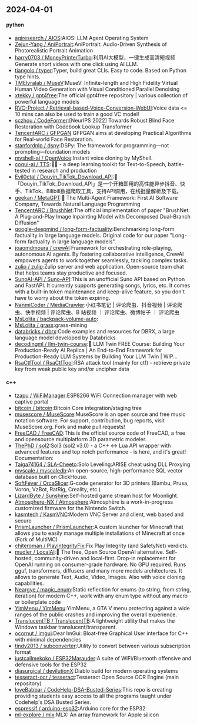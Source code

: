 ## 2024-04-01

#### python
* [agiresearch / AIOS](https://github.com/agiresearch/AIOS):AIOS: LLM Agent Operating System
* [Zejun-Yang / AniPortrait](https://github.com/Zejun-Yang/AniPortrait):AniPortrait: Audio-Driven Synthesis of Photorealistic Portrait Animation
* [harry0703 / MoneyPrinterTurbo](https://github.com/harry0703/MoneyPrinterTurbo):利用AI大模型，一键生成高清短视频 Generate short videos with one click using AI LLM.
* [tiangolo / typer](https://github.com/tiangolo/typer):Typer, build great CLIs. Easy to code. Based on Python type hints.
* [TMElyralab / MuseV](https://github.com/TMElyralab/MuseV):MuseV: Infinite-length and High Fidelity Virtual Human Video Generation with Visual Conditioned Parallel Denoising
* [xtekky / gpt4free](https://github.com/xtekky/gpt4free):The official gpt4free repository | various collection of powerful language models
* [RVC-Project / Retrieval-based-Voice-Conversion-WebUI](https://github.com/RVC-Project/Retrieval-based-Voice-Conversion-WebUI):Voice data <= 10 mins can also be used to train a good VC model!
* [sczhou / CodeFormer](https://github.com/sczhou/CodeFormer):[NeurIPS 2022] Towards Robust Blind Face Restoration with Codebook Lookup Transformer
* [TencentARC / GFPGAN](https://github.com/TencentARC/GFPGAN):GFPGAN aims at developing Practical Algorithms for Real-world Face Restoration.
* [stanfordnlp / dspy](https://github.com/stanfordnlp/dspy):DSPy: The framework for programming—not prompting—foundation models
* [myshell-ai / OpenVoice](https://github.com/myshell-ai/OpenVoice):Instant voice cloning by MyShell.
* [coqui-ai / TTS](https://github.com/coqui-ai/TTS):🐸💬 - a deep learning toolkit for Text-to-Speech, battle-tested in research and production
* [Evil0ctal / Douyin_TikTok_Download_API](https://github.com/Evil0ctal/Douyin_TikTok_Download_API):🚀「Douyin_TikTok_Download_API」是一个开箱即用的高性能异步抖音、快手、TikTok、Bilibili数据爬取工具，支持API调用，在线批量解析及下载。
* [geekan / MetaGPT](https://github.com/geekan/MetaGPT):🌟 The Multi-Agent Framework: First AI Software Company, Towards Natural Language Programming
* [TencentARC / BrushNet](https://github.com/TencentARC/BrushNet):The official implementation of paper "BrushNet: A Plug-and-Play Image Inpainting Model with Decomposed Dual-Branch Diffusion"
* [google-deepmind / long-form-factuality](https://github.com/google-deepmind/long-form-factuality):Benchmarking long-form factuality in large language models. Original code for our paper "Long-form factuality in large language models".
* [joaomdmoura / crewAI](https://github.com/joaomdmoura/crewAI):Framework for orchestrating role-playing, autonomous AI agents. By fostering collaborative intelligence, CrewAI empowers agents to work together seamlessly, tackling complex tasks.
* [zulip / zulip](https://github.com/zulip/zulip):Zulip server and web application. Open-source team chat that helps teams stay productive and focused.
* [SunoAI-API / Suno-API](https://github.com/SunoAI-API/Suno-API):This is an unofficial Suno API based on Python and FastAPI. It currently supports generating songs, lyrics, etc. It comes with a built-in token maintenance and keep-alive feature, so you don't have to worry about the token expiring.
* [NanmiCoder / MediaCrawler](https://github.com/NanmiCoder/MediaCrawler):小红书笔记 | 评论爬虫、抖音视频 | 评论爬虫、快手视频 | 评论爬虫、B 站视频 ｜ 评论爬虫、微博帖子 ｜ 评论爬虫
* [MsLolita / backpack-volume-auto](https://github.com/MsLolita/backpack-volume-auto):
* [MsLolita / grass](https://github.com/MsLolita/grass):grass-mining
* [databricks / dbrx](https://github.com/databricks/dbrx):Code examples and resources for DBRX, a large language model developed by Databricks
* [decodingml / llm-twin-course](https://github.com/decodingml/llm-twin-course):🤖 LLM Twin FREE Course: Building Your Production-Ready AI Replica | An End-to-End Framework for Production-Ready LLM Systems by Building Your LLM Twin | WIP...
* [RsaCtfTool / RsaCtfTool](https://github.com/RsaCtfTool/RsaCtfTool):RSA attack tool (mainly for ctf) - retrieve private key from weak public key and/or uncipher data

#### c++
* [tzapu / WiFiManager](https://github.com/tzapu/WiFiManager):ESP8266 WiFi Connection manager with web captive portal
* [bitcoin / bitcoin](https://github.com/bitcoin/bitcoin):Bitcoin Core integration/staging tree
* [musescore / MuseScore](https://github.com/musescore/MuseScore):MuseScore is an open source and free music notation software. For support, contribution, bug reports, visit MuseScore.org. Fork and make pull requests!
* [FreeCAD / FreeCAD](https://github.com/FreeCAD/FreeCAD):This is the official source code of FreeCAD, a free and opensource multiplatform 3D parametric modeler.
* [ThePhD / sol2](https://github.com/ThePhD/sol2):Sol3 (sol2 v3.0) - a C++ <-> Lua API wrapper with advanced features and top notch performance - is here, and it's great! Documentation:
* [Taiga74164 / SLA-Cheeto](https://github.com/Taiga74164/SLA-Cheeto):Solo Leveling:ARISE cheat using DLL Proxying
* [myscale / myscaledb](https://github.com/myscale/myscaledb):An open-source, high-performance SQL vector database built on ClickHouse.
* [SoftFever / OrcaSlicer](https://github.com/SoftFever/OrcaSlicer):G-code generator for 3D printers (Bambu, Prusa, Voron, VzBot, RatRig, Creality, etc.)
* [LizardByte / Sunshine](https://github.com/LizardByte/Sunshine):Self-hosted game stream host for Moonlight.
* [Atmosphere-NX / Atmosphere](https://github.com/Atmosphere-NX/Atmosphere):Atmosphère is a work-in-progress customized firmware for the Nintendo Switch.
* [kasmtech / KasmVNC](https://github.com/kasmtech/KasmVNC):Modern VNC Server and client, web based and secure
* [PrismLauncher / PrismLauncher](https://github.com/PrismLauncher/PrismLauncher):A custom launcher for Minecraft that allows you to easily manage multiple installations of Minecraft at once (Fork of MultiMC)
* [chiteroman / PlayIntegrityFix](https://github.com/chiteroman/PlayIntegrityFix):Fix Play Integrity (and SafetyNet) verdicts.
* [mudler / LocalAI](https://github.com/mudler/LocalAI):🤖 The free, Open Source OpenAI alternative. Self-hosted, community-driven and local-first. Drop-in replacement for OpenAI running on consumer-grade hardware. No GPU required. Runs gguf, transformers, diffusers and many more models architectures. It allows to generate Text, Audio, Video, Images. Also with voice cloning capabilities.
* [Neargye / magic_enum](https://github.com/Neargye/magic_enum):Static reflection for enums (to string, from string, iteration) for modern C++, work with any enum type without any macro or boilerplate code
* [YimMenu / YimMenu](https://github.com/YimMenu/YimMenu):YimMenu, a GTA V menu protecting against a wide ranges of the public crashes and improving the overall experience.
* [TranslucentTB / TranslucentTB](https://github.com/TranslucentTB/TranslucentTB):A lightweight utility that makes the Windows taskbar translucent/transparent.
* [ocornut / imgui](https://github.com/ocornut/imgui):Dear ImGui: Bloat-free Graphical User interface for C++ with minimal dependencies
* [tindy2013 / subconverter](https://github.com/tindy2013/subconverter):Utility to convert between various subscription format
* [justcallmekoko / ESP32Marauder](https://github.com/justcallmekoko/ESP32Marauder):A suite of WiFi/Bluetooth offensive and defensive tools for the ESP32
* [diasurgical / devilutionX](https://github.com/diasurgical/devilutionX):Diablo build for modern operating systems
* [tesseract-ocr / tesseract](https://github.com/tesseract-ocr/tesseract):Tesseract Open Source OCR Engine (main repository)
* [loveBabbar / CodeHelp-DSA-Busted-Series](https://github.com/loveBabbar/CodeHelp-DSA-Busted-Series):This repo is creating providing students easy access to all the programs taught under Codehelp's DSA Busted Series.
* [espressif / arduino-esp32](https://github.com/espressif/arduino-esp32):Arduino core for the ESP32
* [ml-explore / mlx](https://github.com/ml-explore/mlx):MLX: An array framework for Apple silicon

